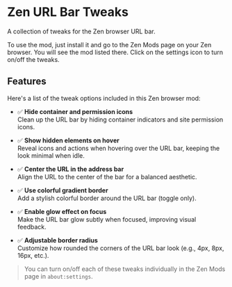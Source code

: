# Zen URL Bar Tweaks

A collection of tweaks for the Zen browser URL bar.

To use the mod, just install it and go to the Zen Mods page on your Zen browser. You will see the mod listed there. Click on the settings icon to turn on/off the tweaks.

## Features

Here's a list of the tweak options included in this Zen browser mod:

- ✅ **Hide container and permission icons**  
  Clean up the URL bar by hiding container indicators and site permission icons.

- ✅ **Show hidden elements on hover**  
  Reveal icons and actions when hovering over the URL bar, keeping the look minimal when idle.

- ✅ **Center the URL in the address bar**  
  Align the URL to the center of the bar for a balanced aesthetic.

- ✅ **Use colorful gradient border**  
  Add a stylish colorful border around the URL bar (toggle only).

- ✅ **Enable glow effect on focus**  
  Make the URL bar glow subtly when focused, improving visual feedback.

- ✅ **Adjustable border radius**  
  Customize how rounded the corners of the URL bar look (e.g., 4px, 8px, 16px, etc.).

> You can turn on/off each of these tweaks individually in the Zen Mods page in `about:settings`.
